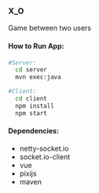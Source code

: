 ### X_O

Game between two users

#### How to Run App:

```bash
#Server: 
  cd server
  mvn exec:java
```

```bash
#Client: 
  cd client
  npm install
  npm start
```

#### Dependencies:
  * netty-socket.io
  * socket.io-client
  * vue
  * pixijs
  * maven
